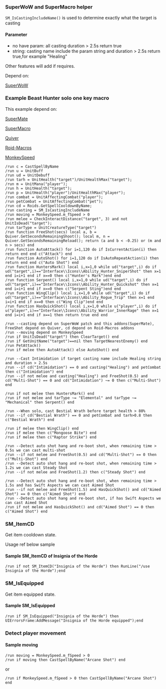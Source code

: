 ### SuperWoW and SuperMacro helper
`SM_IsCastingIncludeName()` is used to determine exactly what the target is casting
#### Parameter
- no have param: all casting duration > 2.5s return true
- string: casting name include the param string and duration > 2.5s return true,for example "Healing"
  
Other features will add if requires.

Depend on:

[SuperWoW](https://github.com/balakethelock/SuperWoW)  

### Example Beast Hunter solo one key macro
This example depend on:

[SuperMate](https://github.com/leenux/SuperMate)

[SuperMacro](https://github.com/Monteo/SuperMacro) 

[Quiver](https://github.com/SabineWren/Quiver) 

[Roid-Macros](https://github.com/DennisWG/Roid-Macros)

[MonkeySpeed](https://github.com/MarcelineVQ/MonkeySpeed)

```
/run c = CastSpellByName
/run u = UnitBuff
/run ud = UnitDebuff
/run tarh = UnitHealth("target")/UnitHealthMax("target");
/run m = UnitMana("player");
/run h = UnitHealth("target");
/run p = UnitHealth("player")/UnitHealthMax("player");
/run combat = UnitAffectingCombat("player");
/run petCombat = UnitAffectingCombat("pet");
/run cd = Roids.GetSpellCooldownByName;
/run casting = SM_IsCastingIncludeName
/run moving = MonkeySpeed.m_fSpeed > 0
/run melee = CheckInteractDistance("target", 3) and not UnitIsDead("target");
/run tarType = UnitCreatureType("target")
/run function FreeShot(secs) local a, b = Quiver.GetSecondsRemainingShoot(); local m, n = Quiver.GetSecondsRemainingReload(); return (a and b < -0.25) or (m and n > secs) end
/run function AutoAttack() for i=1,120 do if IsCurrentAction(i) then return end end c("Attack") end
/run function AutoShot() for i=1,120 do if IsAutoRepeatAction(i) then return end end c("Auto Shot") end
/run function HuntersMark() local i,x=1,0 while ud("target",i) do if ud("target",i)=="Interface\\Icons\\Ability_Hunter_SniperShot" then x=1 end i=i+1 end if x==0 then c("Hunter's Mark")end end
/run function Serpent() local i,x=1,0 while ud("target",i) do if ud("target",i)=="Interface\\Icons\\Ability_Hunter_Quickshot" then x=1 end i=i+1 end if x==0 then c("Serpent Sting")end end
/run function WingClip() local i,x=1,0 while ud("target",i) do if ud("target",i)=="Interface\\Icons\\Ability_Rogue_Trip" then x=1 end i=i+1 end if x==0 then c("Wing Clip")end end
/run function HasQuickShot() local i,x=1,0 while u("player",i) do if u("player",i)=="Interface\\Icons\\Ability_Warrior_InnerRage" then x=1 end i=i+1 end if x==1 then return true end end

/run --casting depend on SuperWoW patch and this addons(SuperMate), FreeShot depond on Quiver, cd depond on Roid-Macros addons
/run --moving depend on MonkeySpeed
/run if UnitIsDead("target") then ClearTarget() end
/run if GetUnitName("target")==nil then TargetNearestEnemy() end
/run PetAttack()
/run if melee then AutoAttack() else AutoShot() end

/run --Cast Intimidation if target casting name include Healing string and duration > 2.5s
/run --if cd("Intimidation") == 0 and casting("Healing") and petCombat then c("Intimidation") end
/run --if not melee and casting("Healing") and FreeShot(0.5) and cd("Multi-Shot") == 0 and cd("Intimidation") ~= 0 then c("Multi-Shot") end

/run if not melee then HuntersMark() end
/run if not melee and tarType ~= "Elemental" and tarType ~= "Mechanical" then Serpent() end

/run --When solo, cast Bestial Wrath before target health > 80%
/run --if cd("Bestial Wrath") == 0 and petCombat and tarh>0.8 then c("Bestial Wrath") end

/run if melee then WingClip() end
/run if melee then c("Mongoose Bite") end
/run if melee then c("Raptor Strike") end

/run --Detect auto shot hang and re-boot shot, when remaining time > 0.5s we can cast multi-shot
/run --if not melee and FreeShot(0.5) and cd("Multi-Shot") == 0 then c("Multi-Shot") end
/run --Detect auto shot hang and re-boot shot, when remaining time > 1.2s we can cast Steady Shot
/run --if not melee and FreeShot(1.2) then c("Steady Shot") end

/run --Detect auto shot hang and re-boot shot, when remaining time > 1.5s and has Swift Aspects we can cast Aimed Shot
/run --if not melee and FreeShot(1.5) and HasQuickShot() and cd("Aimed Shot") == 0 then c("Aimed Shot") end
/run --Detect auto shot hang and re-boot shot, if has Swift Aspects we can cast Aimed Shot
/run if not melee and HasQuickShot() and cd("Aimed Shot") == 0 then c("Aimed Shot") end

```

### SM_ItemCD

Get item cooldown state.

Usage ref below sample

#### Sample SM_ItemCD of Insignia of the Horde
```
/run if not SM_ItemCD("Insignia of the Horde") then RunLine("/use Insignia of the Horde");end
```
### SM_IsEquipped

Get item equipped state.

#### Sample SM_IsEquipped

```
/run if SM_IsEquipped("Insignia of the Horde") then UIErrorsFrame:AddMessage("Insignia of the Horde equipped");end
```
### Detect player movement
#### Sample moving
```
/run moving = MonkeySpeed.m_fSpeed > 0
/run if moving then CastSpellByName("Arcane Shot") end
```
or
```
/run if MonkeySpeed.m_fSpeed > 0 then CastSpellByName("Arcane Shot") end
```
